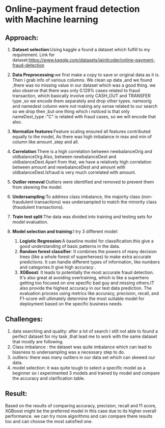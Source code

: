 # Online-payment fraud detection with Machine learning

## Approach:

1. **Dataset selection**:Using kaggle a found a dataset which fulfill to my requirement.
Link for dataset:https://www.kaggle.com/datasets/jainilcoder/online-payment-fraud-detection

2. **Data Preprocessing**:we first make a copy to save or original data as it is. Then i grab info of various columns. We clean up data ,and  we found ,there was no missing value in our dataset which was a good thing.
we also observe that there was only 0.129% cases related to fraud transaction, which basically involve only CASH_OUT and TRANSFER type ,so we encode them separately and drop other types. nameorig and namedest column were not making any sense related to our search so we drop then ,but one thing which i noticed is that  only nameDest_type :"C" is related with fraud cases, so we will encode that also.

3. **Normalize features**:Feature scaling ensured all features contributed equally to the model, As there was high imbalance in max and min of column like amount ,step and all.

4. **Correlation**:There is a high correlation between newbalanceOrig and oldbalanceOrg.Also, between newbalanceDest and oldbalanceDest.Apart from that, we have a relatively high correlation between amount and newbalanceDest and amount with oldbalanceDest.Isfraud is very much correlated with amount.

5. **Outlier removal**:Outliers were identified and removed to prevent them from skewing the model.

6. **Undersampling**:To address class imbalance, the majority class (non-fraudulent transactions) was undersampled to match the minority class (fraudulent transactions).

7. **Train test split**:The data was divided into training and testing sets for model evaluation.

8. **Model selection and training**:I try 3 different model:

     1. **Logistic Regression**:A baseline model for classification.this give a good understanding of basic patterns in the data.
     2. **Random forest classifier**: It combines the powers of many decision trees (like a whole forest of superheroes) to make extra accurate predictions. It can handle different types of information, like numbers and categories.It give high accuracy .
     3. **XGBoost**: It leads to potentially the most accurate fraud detection. It's also great at avoiding overtraining, which is like a superhero getting too focused on one specific bad guy and missing others.IT also provide the highest accuracy in our test data prediction.
    The evaluation process using metrics like accuracy, precision, recall, and F1-score will ultimately determine the most suitable model for deployment based on the specific business needs.

## Challenges:

1. data searching and quality: after a lot of search I still not able to found a perfect dataset for my task ,that lead me to work with the same dataset that mostly are following.
2. Class imbalance :  the dataset was quite imbalance which can lead to biasness to undersampling was a necessary step to do.
3. outliers: there was many outliers in our data set which can skewed our data.
4. model selection: it was quite tough to select a specific model as a beginner so i experimented 3 models and trained by model and compare the accuracy and clarification table.

## Result:

Based on the results of comparing accuracy, precision, recall and f1 score, XGBoost might be the preferred model in this case due to its higher overall performance.
we can try more algorithms and can compare there results too and can choose the most satisfied one. 